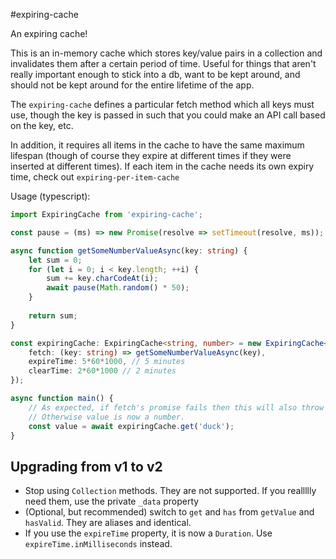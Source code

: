 #expiring-cache

An expiring cache!

This is an in-memory cache which stores key/value pairs in a collection and invalidates them after a certain period of time. Useful for things that aren't really important enough to stick into a db, want to be kept around, and should not be kept around for the entire lifetime of the app.

The `expiring-cache` defines a particular fetch method which all keys must use, though the key is passed in such that you could make an API call based on the key, etc.

In addition, it requires all items in the cache to have the same maximum lifespan (though of course they expire at different times if they were inserted at different times). If each item in the cache needs its own expiry time, check out `expiring-per-item-cache`

Usage (typescript):

```typescript
import ExpiringCache from 'expiring-cache';

const pause = (ms) => new Promise(resolve => setTimeout(resolve, ms));

async function getSomeNumberValueAsync(key: string) {
    let sum = 0;
    for (let i = 0; i < key.length; ++i) {
        sum += key.charCodeAt(i);
        await pause(Math.random() * 50);
    }
    
    return sum;
}

const expiringCache: ExpiringCache<string, number> = new ExpiringCache<string, number>({
    fetch: (key: string) => getSomeNumberValueAsync(key),
    expireTime: 5*60*1000, // 5 minutes
    clearTime: 2*60*1000 // 2 minutes 
});

async function main() {
    // As expected, if fetch's promise fails then this will also throw
    // Otherwise value is now a number.
    const value = await expiringCache.get('duck');
}
```

## Upgrading from v1 to v2

* Stop using `Collection` methods. They are not supported. If you reallllly need them, use the private `_data` property
* (Optional, but recommended) switch to `get` and `has` from `getValue` and `hasValid`. They are aliases and identical.
* If you use the `expireTime` property, it is now a `Duration`. Use `expireTime.inMilliseconds` instead.
